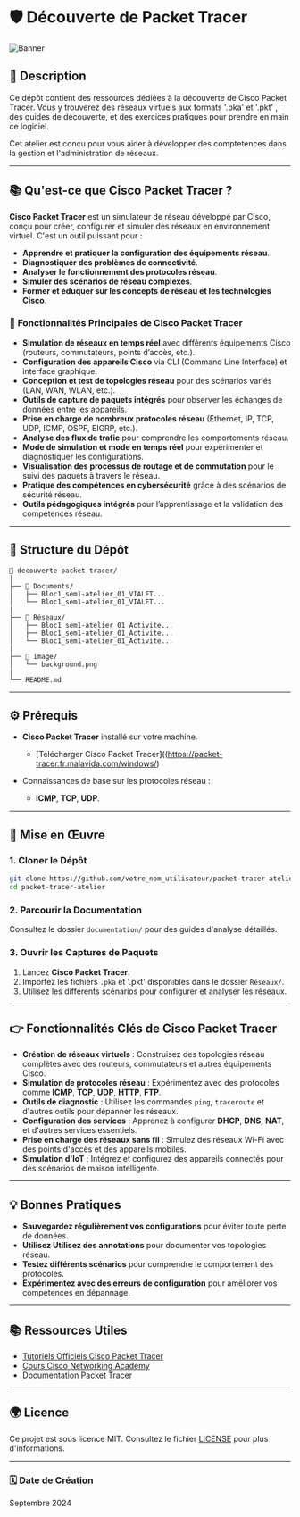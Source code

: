# 🛡️ **Découverte de Packet Tracer**

![Banner](image/background.png)

## 📄 **Description**
Ce dépôt contient des ressources dédiées à la découverte de Cisco Packet Tracer. Vous y trouverez des réseaux virtuels aux formats '.pka' et '.pkt' , des guides de découverte, et des exercices pratiques pour prendre en main ce logiciel.

Cet atelier est conçu pour vous aider à développer des comptetences dans la gestion et l'administration de réseaux.

---
## 📚 **Qu'est-ce que Cisco Packet Tracer ?**

**Cisco Packet Tracer** est un simulateur de réseau développé par Cisco, conçu pour créer, configurer et simuler des réseaux en environnement virtuel. C'est un outil puissant pour :

- **Apprendre et pratiquer la configuration des équipements réseau**.
- **Diagnostiquer des problèmes de connectivité**.
- **Analyser le fonctionnement des protocoles réseau**.
- **Simuler des scénarios de réseau complexes**.
- **Former et éduquer sur les concepts de réseau et les technologies Cisco**.
  
### 🔗 **Fonctionnalités Principales de Cisco Packet Tracer**

- **Simulation de réseaux en temps réel** avec différents équipements Cisco (routeurs, commutateurs, points d’accès, etc.).
- **Configuration des appareils Cisco** via CLI (Command Line Interface) et interface graphique.
- **Conception et test de topologies réseau** pour des scénarios variés (LAN, WAN, WLAN, etc.).
- **Outils de capture de paquets intégrés** pour observer les échanges de données entre les appareils.
- **Prise en charge de nombreux protocoles réseau** (Ethernet, IP, TCP, UDP, ICMP, OSPF, EIGRP, etc.).
- **Analyse des flux de trafic** pour comprendre les comportements réseau.
- **Mode de simulation et mode en temps réel** pour expérimenter et diagnostiquer les configurations.
- **Visualisation des processus de routage et de commutation** pour le suivi des paquets à travers le réseau.
- **Pratique des compétences en cybersécurité** grâce à des scénarios de sécurité réseau.
- **Outils pédagogiques intégrés** pour l’apprentissage et la validation des compétences réseau.


---

## 📂 **Structure du Dépôt**

```
📂 decouverte-packet-tracer/
|
├── 📂 Documents/
│   ├── Bloc1_sem1-atelier_01_VIALET...
│   └── Bloc1_sem1-atelier_01_VIALET...
|
├── 📂 Réseaux/
│   ├── Bloc1_sem1-atelier_01_Activite...
│   ├── Bloc1_sem1-atelier_01_Activite...
│   └── Bloc1_sem1-atelier_01_Activite...
|
├── 📂 image/
│   └── background.png
|
└── README.md
```
---

## ⚙️ **Prérequis**

- **Cisco Packet Tracer** installé sur votre machine.
  - [Télécharger Cisco Packet Tracer]((https://packet-tracer.fr.malavida.com/windows/)

- Connaissances de base sur les protocoles réseau : 
  - **ICMP**, **TCP**, **UDP**.

---

## 🚀 **Mise en Œuvre**

### 1. **Cloner le Dépôt**

```bash
git clone https://github.com/votre_nom_utilisateur/packet-tracer-atelier.git
cd packet-tracer-atelier
```

### 2. **Parcourir la Documentation**

Consultez le dossier `documentation/` pour des guides d'analyse détaillés.

### 3. **Ouvrir les Captures de Paquets**

1. Lancez **Cisco Packet Tracer**.
2. Importez les fichiers `.pka` et '.pkt' disponibles dans le dossier `Réseaux/`.
3. Utilisez les différents scénarios pour configurer et analyser les réseaux.

---

## 👉 **Fonctionnalités Clés de Cisco Packet Tracer**
- **Création de réseaux virtuels** : Construisez des topologies réseau complètes avec des routeurs, commutateurs et autres équipements Cisco.
- **Simulation de protocoles réseau** : Expérimentez avec des protocoles comme **ICMP**, **TCP**, **UDP**, **HTTP**, **FTP**.
- **Outils de diagnostic** : Utilisez les commandes `ping`, `traceroute` et d'autres outils pour dépanner les réseaux.
- **Configuration des services** : Apprenez à configurer **DHCP**, **DNS**, **NAT**, et d'autres services essentiels.
- **Prise en charge des réseaux sans fil** : Simulez des réseaux Wi-Fi avec des points d'accès et des appareils mobiles.
- **Simulation d'IoT** : Intégrez et configurez des appareils connectés pour des scénarios de maison intelligente.

---

## 💡 **Bonnes Pratiques**

- **Sauvegardez régulièrement vos configurations** pour éviter toute perte de données.
- **Utilisez Utilisez des annotations** pour documenter vos topologies réseau.
- **Testez différents scénarios** pour comprendre le comportement des protocoles.
- **Expérimentez avec des erreurs de configuration** pour améliorer vos compétences en dépannage.

---

## 📚 **Ressources Utiles**

- [Tutoriels Officiels Cisco Packet Tracer](https://www.netacad.com/courses/packet-tracer)
- [Cours Cisco Networking Academy](https://www.netacad.com/)
- [Documentation Packet Tracer](https://www.netacad.com/portal/resources/packet-tracer)

---

## 🌍 **Licence**

Ce projet est sous licence MIT. Consultez le fichier [LICENSE](LICENSE) pour plus d'informations.

---

### 🗓 **Date de Création**

Septembre 2024
